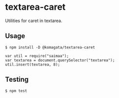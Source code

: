 # textarea-caret

Utilities for caret in textarea.

## Usage

```
$ npm install -D @komagata/textarea-caret
```

```
var util = require("saimaa");
var textarea = document.querySelector("textarea");
util.insert(textarea, 8);
```

## Testing

```
$ npm test
```
